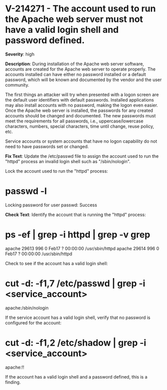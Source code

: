# V-214271 - The account used to run the Apache web server must not have a valid login shell and password defined.

**Severity**: high

**Description**:
During installation of the Apache web server software, accounts are created for the Apache web server to operate properly. The accounts installed can have either no password installed or a default password, which will be known and documented by the vendor and the user community.

The first things an attacker will try when presented with a logon screen are the default user identifiers with default passwords. Installed applications may also install accounts with no password, making the logon even easier. Once the Apache web server is installed, the passwords for any created accounts should be changed and documented. The new passwords must meet the requirements for all passwords, i.e., uppercase/lowercase characters, numbers, special characters, time until change, reuse policy, etc. 

Service accounts or system accounts that have no logon capability do not need to have passwords set or changed.

**Fix Text**:
Update the /etc/passwd file to assign the account used to run the "httpd" process an invalid login shell such as "/sbin/nologin".

Lock the account used to run the "httpd" process:

# passwd -l <account>
Locking password for user <account>
passwd: Success

**Check Text**:
Identify the account that is running the "httpd" process:
# ps -ef | grep -i httpd | grep -v grep

apache   29613   996  0 Feb17 ?        00:00:00 /usr/sbin/httpd
apache   29614   996  0 Feb17 ?        00:00:00 /usr/sbin/httpd

Check to see if the account has a valid login shell:

# cut -d: -f1,7 /etc/passwd | grep -i <service_account>
apache:/sbin/nologin

If the service account has a valid login shell, verify that no password is configured for the account:

# cut -d: -f1,2 /etc/shadow | grep -i <service_account>
apache:!!

If the account has a valid login shell and a password defined, this is a finding.

